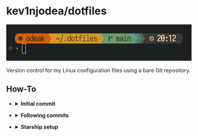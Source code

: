 # kev1njodea/dotfiles

![bash prompt](.config/screenshots/bash.png)

Version control for my Linux configuration files using a bare Git repository.

## How-To

- <details>
  <summary><b>Initial commit</b></summary>

  ## Setup Bare Git Repository for Public Repo

  1. **Create a bare repository:**

     ```sh
     git init --bare $HOME/.dotfiles
     ```

  2. **Create an alias to manage the dotfiles:**

     ```sh
     alias dotfiles='git --git-dir=$HOME/.dotfiles/ --work-tree=$HOME'
     ```

  3. **Add the alias to your shell configuration:**

     ```sh
     echo "alias dotfiles='git --git-dir=$HOME/.dotfiles/ --work-tree=$HOME'" >> $HOME/.bashrc
     ```

  4. **Exclude the `.dotfiles` directory from being tracked:**

     ```sh
     echo ".dotfiles" >> $HOME/.gitignore
     ```

  5. **Tell git not to show untracked files**

     ```sh
     dotfiles config --local status.showUntrackedFiles no
     ```

  6. **Ensure sensitive information is not included**


  > [!WARNING]
  > Before committing, check for any sensitive information (e.g., API keys, passwords) and either remove or ignore those files.


  7. **Initial commit:**

     ```sh
     dotfiles add .bashrc .zshrc .vimrc # add others as needed
     dotfiles commit -m "Initial commit of dotfiles"
     dotfiles remote add origin <repo-url>
     dotfiles push -u origin main
     ```

</details>

- <details>
  <summary><b>Following commits</b></summary>

  1. **Example**

     ```sh
     dotfiles status
     dotfiles add .bashrc
     dotfiles commit -m "New alias"
     dotfiles push
     ```

</details>

- <details>
  <summary><b>Starship setup</b></summary>

   1. [Guide](https://starship.rs/guide) / [Config](https://starship.rs/config)

      ```sh
      curl -sS https://starship.rs/install.sh | sh

      echo 'eval "$(starship init bash)"' >> ~/.bashrc

      mkdir -p ~/.config && touch ~/.config/starship.toml
      ```

   2. [Theme - Gruvbox Rainbow](https://starship.rs/presets/gruvbox-rainbow)

      ```sh
      nano ~/.config/starship.toml
      ```

      Paste in configuration, save, open new shell

</details>
